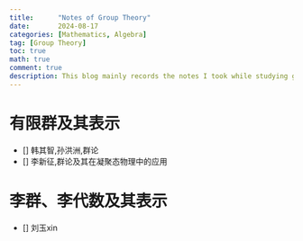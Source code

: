 ```yaml
---
title:      "Notes of Group Theory"
date:       2024-08-17
categories: [Mathematics, Algebra]
tag: [Group Theory]
toc: true
math: true
comment: true
description: This blog mainly records the notes I took while studying group theory, covering topics such as finite groups, Lie groups, and their representations.
---
```

# 有限群及其表示
- [] 韩其智,孙洪洲,群论
- [] 李新征,群论及其在凝聚态物理中的应用
  
# 李群、李代数及其表示
- [] 刘玉xin
